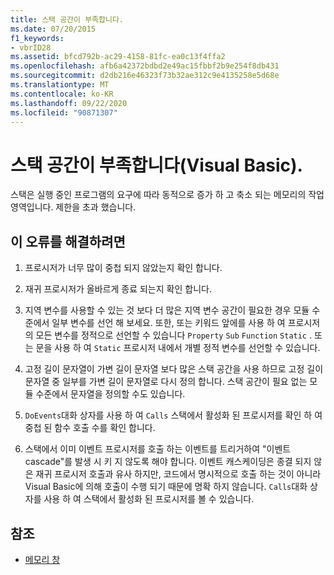 ```yaml
---
title: 스택 공간이 부족합니다.
ms.date: 07/20/2015
f1_keywords:
- vbrID28
ms.assetid: bfcd792b-ac29-4158-81fc-ea0c13f4ffa2
ms.openlocfilehash: afb6a42372bdbd2e49ac15fbbf2b9e254f8db431
ms.sourcegitcommit: d2db216e46323f73b32ae312c9e4135258e5d68e
ms.translationtype: MT
ms.contentlocale: ko-KR
ms.lasthandoff: 09/22/2020
ms.locfileid: "90871307"
---
```

# <a name="out-of-stack-space-visual-basic"></a>스택 공간이 부족합니다(Visual Basic).

스택은 실행 중인 프로그램의 요구에 따라 동적으로 증가 하 고 축소 되는 메모리의 작업 영역입니다. 제한을 초과 했습니다.  
  
## <a name="to-correct-this-error"></a>이 오류를 해결하려면  
  
1. 프로시저가 너무 많이 중첩 되지 않았는지 확인 합니다.  
  
2. 재귀 프로시저가 올바르게 종료 되는지 확인 합니다.  
  
3. 지역 변수를 사용할 수 있는 것 보다 더 많은 지역 변수 공간이 필요한 경우 모듈 수준에서 일부 변수를 선언 해 보세요. 또한, 또는 키워드 앞에를 사용 하 여 프로시저의 모든 변수를 정적으로 선언할 수 있습니다 `Property` `Sub` `Function` `Static` . 또는 문을 사용 하 여 `Static` 프로시저 내에서 개별 정적 변수를 선언할 수 있습니다.  
  
4. 고정 길이 문자열이 가변 길이 문자열 보다 많은 스택 공간을 사용 하므로 고정 길이 문자열 중 일부를 가변 길이 문자열로 다시 정의 합니다. 스택 공간이 필요 없는 모듈 수준에서 문자열을 정의할 수도 있습니다.  
  
5. `DoEvents`대화 상자를 사용 하 여 `Calls` 스택에서 활성화 된 프로시저를 확인 하 여 중첩 된 함수 호출 수를 확인 합니다.  
  
6. 스택에서 이미 이벤트 프로시저를 호출 하는 이벤트를 트리거하여 "이벤트 cascade"를 발생 시 키 지 않도록 해야 합니다. 이벤트 캐스케이딩은 종결 되지 않은 재귀 프로시저 호출과 유사 하지만, 코드에서 명시적으로 호출 하는 것이 아니라 Visual Basic에 의해 호출이 수행 되기 때문에 명확 하지 않습니다. `Calls`대화 상자를 사용 하 여 스택에서 활성화 된 프로시저를 볼 수 있습니다.  
  
## <a name="see-also"></a>참조

- [메모리 창](/visualstudio/debugger/memory-windows)
